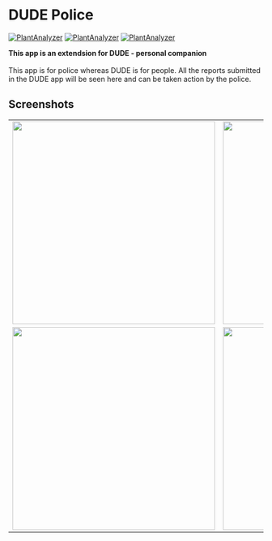 # DUDE Police

[![PlantAnalyzer](https://forthebadge.com/images/badges/built-by-developers.svg)](https://lvamsavarthan.github.io/lvstore)
[![PlantAnalyzer](https://forthebadge.com/images/badges/built-with-love.svg)](https://lvamsavarthan.github.io/lvstore)
[![PlantAnalyzer](https://forthebadge.com/images/badges/built-for-android.svg)](https://lvamsavarthan.github.io/lvstore)

**This app is an extendsion for DUDE - personal companion**
<br><br>
This app is for police whereas DUDE is for people. All the reports submitted in the DUDE app will be seen here and can be taken action by the police.

## Screenshots

<table>
  <tr>
    <td> <img src="https://github.com/lvamsavarthan/DUDEPolice/blob/master/screenshots/1.png" height="400"> </td>
    <td> <img src="https://github.com/lvamsavarthan/DUDEPolice/blob/master/screenshots/2.png" height="400"> </td>
  </tr>
  <tr>
    <td> <img src="https://github.com/lvamsavarthan/DUDEPolice/blob/master/screenshots/3.png" height="400"> </td>
    <td> <img src="https://github.com/lvamsavarthan/DUDEPolice/blob/master/screenshots/4.png" height="400"> </td>
  </tr>
</table>
